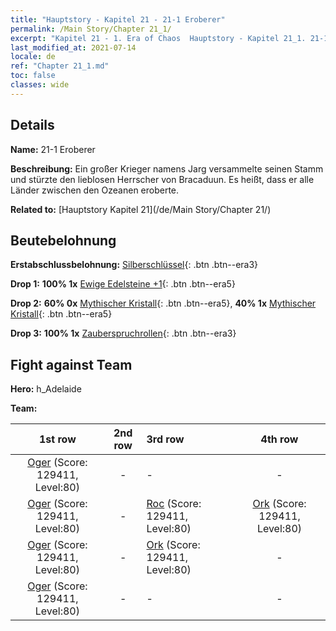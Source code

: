 ```yaml
---
title: "Hauptstory - Kapitel 21 - 21-1 Eroberer"
permalink: /Main Story/Chapter 21_1/
excerpt: "Kapitel 21 - 1. Era of Chaos  Hauptstory - Kapitel 21_1. 21-1 Eroberer"
last_modified_at: 2021-07-14
locale: de
ref: "Chapter 21_1.md"
toc: false
classes: wide
---
```


## Details

 **Name:** 21-1 Eroberer

 **Beschreibung:** Ein großer Krieger namens Jarg versammelte seinen Stamm und stürzte den lieblosen Herrscher von Bracaduun. Es heißt, dass er alle Länder zwischen den Ozeanen eroberte.

 **Related to:** [Hauptstory Kapitel 21](/de/Main Story/Chapter 21/)

## Beutebelohnung

 **Erstabschlussbelohnung:** [Silberschlüssel](/ItemsDE/con_693/){: .btn .btn--era3}

 **Drop 1:** **100% 1x** [Ewige Edelsteine +1](/ItemsDE/mat_72/){: .btn .btn--era5}

 **Drop 2:** **60% 0x** [Mythischer Kristall](/ItemsDE/mat_66/){: .btn .btn--era5}, **40% 1x** [Mythischer Kristall](/ItemsDE/mat_66/){: .btn .btn--era5}

 **Drop 3:** **100% 1x** [Zauberspruchrollen](/ItemsDE/con_694/){: .btn .btn--era3}


## Fight against Team
 **Hero:** h_Adelaide

 **Team:**


  | 1st row | 2nd row | 3rd row | 4th row |
  |:----:|:----:|:----|:----:|
  | [Oger](/de/units/Ogre/) (Score: 129411, Level:80)  | - | - | - |
  | [Oger](/de/units/Ogre/) (Score: 129411, Level:80)  | - | [Roc](/de/units/Roc/) (Score: 129411, Level:80)  | [Ork](/de/units/Orc/) (Score: 129411, Level:80)  |
  | [Oger](/de/units/Ogre/) (Score: 129411, Level:80)  | - | [Ork](/de/units/Orc/) (Score: 129411, Level:80)  | - |
  | [Oger](/de/units/Ogre/) (Score: 129411, Level:80)  | - | - | - |


